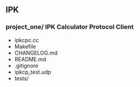 ## IPK
### project_one/ IPK Calculator Protocol Client
- ipkcpc.cc
- Makefile
- CHANGELOG.md
- README.md
- .gitignore
- ipkcp_test.udp
- tests/